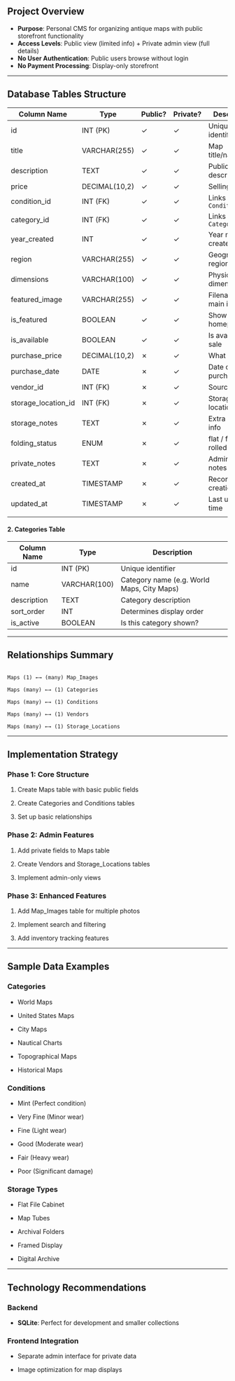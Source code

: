 
## Project Overview

- **Purpose**: Personal CMS for organizing antique maps with public storefront functionality
- **Access Levels**: Public view (limited info) + Private admin view (full details)
- **No User Authentication**: Public users browse without login
- **No Payment Processing**: Display-only storefront
---
## Database Tables Structure

| Column Name         | Type          | Public? | Private? | Description             |
| ------------------- | ------------- | ------- | -------- | ----------------------- |
| id                  | INT (PK)      | ✓       | ✓        | Unique identifier       |
| title               | VARCHAR(255)  | ✓       | ✓        | Map title/name          |
| description         | TEXT          | ✓       | ✓        | Public description      |
| price               | DECIMAL(10,2) | ✓       | ✓        | Selling price           |
| condition_id        | INT (FK)      | ✓       | ✓        | Links to `Conditions`   |
| category_id         | INT (FK)      | ✓       | ✓        | Links to `Categories`   |
| year_created        | INT           | ✓       | ✓        | Year map was created    |
| region              | VARCHAR(255)  | ✓       | ✓        | Geographic region shown |
| dimensions          | VARCHAR(100)  | ✓       | ✓        | Physical dimensions     |
| featured_image      | VARCHAR(255)  | ✓       | ✓        | Filename of main image  |
| is_featured         | BOOLEAN       | ✓       | ✓        | Show on homepage        |
| is_available        | BOOLEAN       | ✓       | ✓        | Is available for sale   |
| purchase_price      | DECIMAL(10,2) | ✗       | ✓        | What you paid           |
| purchase_date       | DATE          | ✗       | ✓        | Date of purchase        |
| vendor_id           | INT (FK)      | ✗       | ✓        | Source/vendor           |
| storage_location_id | INT (FK)      | ✗       | ✓        | Storage location        |
| storage_notes       | TEXT          | ✗       | ✓        | Extra storage info      |
| folding_status      | ENUM          | ✗       | ✓        | flat / folded / rolled  |
| private_notes       | TEXT          | ✗       | ✓        | Admin-only notes        |
| created_at          | TIMESTAMP     | ✗       | ✓        | Record creation time    |
| updated_at          | TIMESTAMP     | ✗       | ✓        | Last updated time       |
|                     |               |         |          |                         |
#### 2. **Categories Table**

| Column Name | Type         | Description                                |
| ----------- | ------------ | ------------------------------------------ |
| id          | INT (PK)     | Unique identifier                          |
| name        | VARCHAR(100) | Category name (e.g. World Maps, City Maps) |
| description | TEXT         | Category description                       |
| sort_order  | INT          | Determines display order                   |
| is_active   | BOOLEAN      | Is this category shown?                    |
  

---

  

## Relationships Summary

  

```

Maps (1) ←→ (many) Map_Images

Maps (many) ←→ (1) Categories

Maps (many) ←→ (1) Conditions

Maps (many) ←→ (1) Vendors

Maps (many) ←→ (1) Storage_Locations

```

  

---

  

## Implementation Strategy

  

### Phase 1: Core Structure

1. Create Maps table with basic public fields

2. Create Categories and Conditions tables

3. Set up basic relationships

  

### Phase 2: Admin Features

1. Add private fields to Maps table

2. Create Vendors and Storage_Locations tables

3. Implement admin-only views

  

### Phase 3: Enhanced Features

1. Add Map_Images table for multiple photos

2. Implement search and filtering

3. Add inventory tracking features

  

---

  

## Sample Data Examples

  

### Categories

- World Maps

- United States Maps

- City Maps

- Nautical Charts

- Topographical Maps

- Historical Maps

  

### Conditions

- Mint (Perfect condition)

- Very Fine (Minor wear)

- Fine (Light wear)

- Good (Moderate wear)

- Fair (Heavy wear)

- Poor (Significant damage)

  

### Storage Types

- Flat File Cabinet

- Map Tubes

- Archival Folders

- Framed Display

- Digital Archive

  

---

  

## Technology Recommendations

  

### Backend 

- **SQLite**: Perfect for development and smaller collections


  

### Frontend Integration

- Separate admin interface for private data

- Image optimization for map displays

